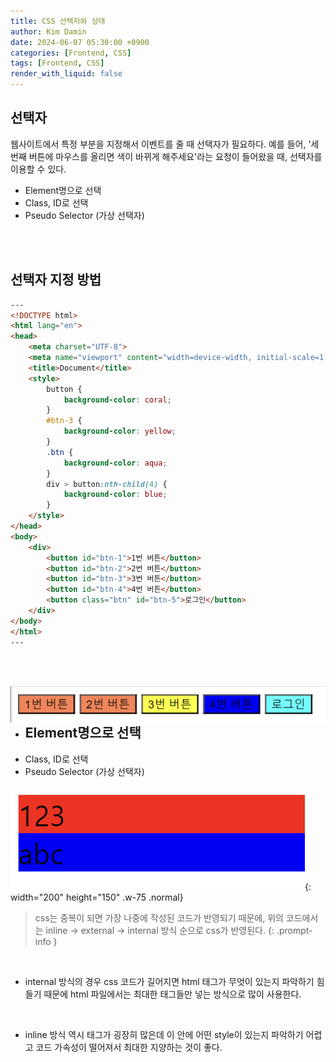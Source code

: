 ```yaml
---
title: CSS 선택자와 상태
author: Kim Damin
date: 2024-06-07 05:30:00 +0900
categories: [Frontend, CSS]
tags: [Frontend, CSS]
render_with_liquid: false
---
```


## 선택자

웹사이트에서 특정 부분을 지정해서 이벤트를 줄 때 선택자가 필요하다. 예를 들어, '세 번째 버튼에 마우스를 올리면 색이 바뀌게 해주세요'라는 요청이 들어왔을 때, 선택자를 이용할 수 있다.

- Element명으로 선택
- Class, ID로 선택
- Pseudo Selector (가상 선택자)

<br/><br/>

## 선택자 지정 방법

```html
---
<!DOCTYPE html>
<html lang="en">
<head>
    <meta charset="UTF-8">
    <meta name="viewport" content="width=device-width, initial-scale=1.0">
    <title>Document</title>
    <style>
        button {
            background-color: coral;
        }
        #btn-3 {
            background-color: yellow;
        }
        .btn {
            background-color: aqua;
        }
        div > button:nth-child(4) {
            background-color: blue;
        }
    </style>
</head>
<body>
    <div>
        <button id="btn-1">1번 버튼</button>
        <button id="btn-2">2번 버튼</button>
        <button id="btn-3">3번 버튼</button>
        <button id="btn-4">4번 버튼</button>
        <button class="btn" id="btn-5">로그인</button>
    </div>
</body>
</html>
---
```
<br/><br/>

<img src="assets/img/css/selector.png" align="left"/>

<br/>

- Element명으로 선택
  - 
- Class, ID로 선택
- Pseudo Selector (가상 선택자)

![Desktop View](assets/img/css/inline&internal&external.png){: width="200" height="150" .w-75 .normal}

> css는 중복이 되면 가장 나중에 작성된 코드가 반영되기 때문에, 위의 코드에서는 inline -> external -> internal 방식 순으로 css가 반영된다.
{: .prompt-info }

<br/>

- internal 방식의 경우 css 코드가 길어지면 html 태그가 무엇이 있는지 파악하기 힘들기 때문에 html 파일에서는 최대한 태그들만 넣는 방식으로 많이 사용한다.

<br/>

- inline 방식 역시 태그가 굉장히 많은데 이 안에 어떤 style이 있는지 파악하기 어렵고 코드 가속성이 떨어져서 최대한 지양하는 것이 좋다.

<br/>